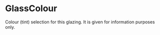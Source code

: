 GlassColour
==========

Colour (tint) selection for this glazing. It is given for information purposes only.
